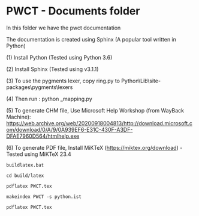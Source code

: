 PWCT - Documents folder
=======================

In this folder we have the pwct documentation 

The documentation is created using Sphinx (A popular tool written in Python)

(1) Install Python (Tested using Python 3.6)

(2) Install Sphinx (Tested using v3.1.1) 

(3) To use the pygments lexer, copy ring.py to Python\Lib\site-packages\pygments\lexers

(4) Then run : python _mapping.py

(5) To generate CHM file, Use Microsoft Help Workshop (from WayBack Machine): https://web.archive.org/web/20200918004813/http://download.microsoft.com/download/0/A/9/0A939EF6-E31C-430F-A3DF-DFAE7960D564/htmlhelp.exe

(6) To generate PDF file, Install MiKTeX (https://miktex.org/download) - Tested using MiKTeX 23.4

	buildlatex.bat

	cd build/latex

	pdflatex PWCT.tex

	makeindex PWCT -s python.ist

	pdflatex PWCT.tex